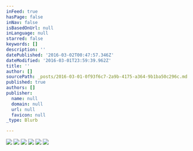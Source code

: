```yaml
---
inFeed: true
hasPage: false
inNav: false
isBasedOnUrl: null
inLanguage: null
starred: false
keywords: []
description: ''
datePublished: '2016-03-02T00:47:57.346Z'
dateModified: '2016-03-01T23:59:39.962Z'
title: ''
author: []
sourcePath: _posts/2016-03-01-0f93f6c7-2a9b-4175-a364-9b1ba50c296c.md
published: true
authors: []
publisher:
  name: null
  domain: null
  url: null
  favicon: null
_type: Blurb

---
```

![](https://the-grid-user-content.s3-us-west-2.amazonaws.com/81c52a11-605d-46f7-bd0c-c51d4231f795.jpg)
![](https://the-grid-user-content.s3-us-west-2.amazonaws.com/20831ab0-7f98-4bdc-ae27-e12fe3b1b882.jpg)
![](https://the-grid-user-content.s3-us-west-2.amazonaws.com/2d59777a-e2de-4daa-a4e3-d547ed95b559.jpg)
![](https://the-grid-user-content.s3-us-west-2.amazonaws.com/3be02088-3952-41a8-9136-768b84b3a2a6.jpg)
![](https://the-grid-user-content.s3-us-west-2.amazonaws.com/88ed6d63-3476-462b-9376-ad1fe8bb5f74.jpg)
![](https://the-grid-user-content.s3-us-west-2.amazonaws.com/cb21af4b-511c-4f2c-91de-9335f6b471ea.jpg)